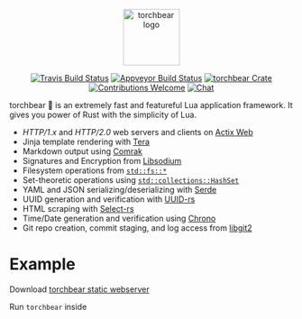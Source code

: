<p align="center"><img width="100" src="https://i.imgur.com/3GfOkqo.png" alt="torchbear logo"></p>

<p align="center">
  <a href="https://www.travis-ci.com/foundpatterns/torchbear"><img src="https://travis-ci.com/foundpatterns/torchbear.svg?branch=master" alt="Travis Build Status"></a>
  <a href="https://ci.appveyor.com/project/mitchtbaum/torchbear"><img src="https://ci.appveyor.com/api/projects/status/mg6e0p7s5v7j61ja?svg=true" alt="Appveyor Build Status"></a>
  <a href="https://crates.io/crates/torchbear"><img src="https://img.shields.io/crates/v/torchbear.svg" alt="torchbear Crate"></a>
  <a href="https://github.com/foundpatterns/torchbear/issues"><img src="https://img.shields.io/badge/contributions-welcome-brightgreen.svg?style=" alt="Contributions Welcome"></a>
  <a href="https://discord.gg/sWCQxT"><img src="https://img.shields.io/badge/chat-on%20discord-7289da.svg" alt="Chat"></a>
</p>

torchbear 🐻 is an extremely fast and featureful Lua application framework.  It gives you power of Rust with the simplicity of Lua.

* *HTTP/1.x* and *HTTP/2.0* web servers and clients on [Actix Web](https://github.com/actix/actix-web)
* Jinja template rendering with [Tera](https://github.com/Keats/tera)
* Markdown output using [Comrak](https://github.com/kivikakk/comrak)
* Signatures and Encryption from [Libsodium](https://github.com/maidsafe/rust_sodium)
* Filesystem operations from [`std::fs::*`](https://doc.rust-lang.org/std/fs/index.html)
* Set-theoretic operations using [`std::collections::HashSet`](https://doc.rust-lang.org/std/collections/struct.HashSet.html)
* YAML and JSON serializing/deserializing with [Serde](https://github.com/serde-rs/serde)
* UUID generation and verification with [UUID-rs](https://github.com/uuid-rs/uuid)
* HTML scraping with [Select-rs](https://github.com/utkarshkukreti/select.rs)
* Time/Date generation and verification using [Chrono](https://github.com/chronotope/chrono)
* Git repo creation, commit staging, and log access from [libgit2](https://github.com/alexcrichton/git2-rs)

# Example
Download [torchbear static webserver](https://github.com/foundpatterns/torchbear-static-webserver)

Run `torchbear` inside
